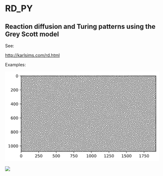 # RD_PY
## Reaction diffusion and Turing patterns using the Grey Scott model

See: 

http://karlsims.com/rd.html

Examples:

![](/examples/nice.png)

![](/examples/big.png)
